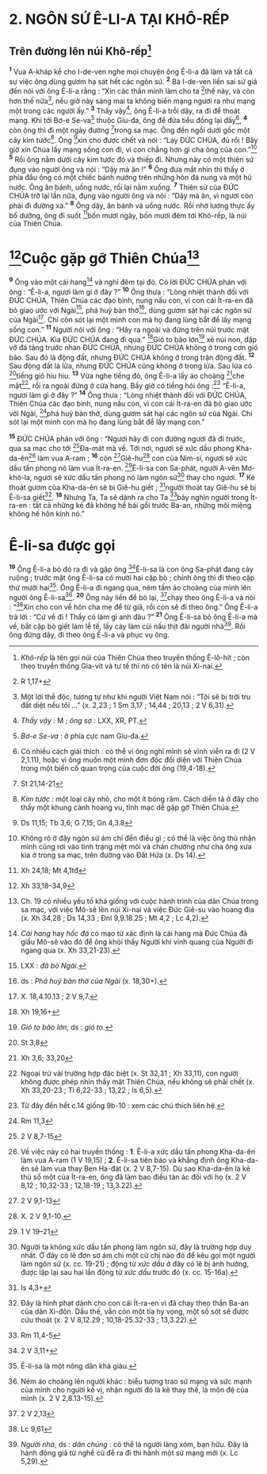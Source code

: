 # 2. NGÔN SỨ Ê-LI-A TẠI KHÔ-RẾP
## Trên đường lên núi Khô-rếp[^1]
<sup><b>1</b></sup> Vua A-kháp kể cho I-de-ven nghe mọi chuyện ông Ê-li-a đã làm và tất cả sự việc ông dùng gươm hạ sát hết các ngôn sứ. <sup><b>2</b></sup> Bà I-de-ven liền sai sứ giả đến nói với ông Ê-li-a rằng : “Xin các thần minh làm cho ta [^1*]thế này, và còn hơn thế nữa[^2], nếu giờ này sáng mai ta không biến mạng ngươi ra như mạng một trong các người ấy.” <sup><b>3</b></sup> Thấy vậy[^3], ông Ê-li-a trỗi dậy, ra đi để thoát mạng. Khi tới Bơ-e Se-va[^4] thuộc Giu-đa, ông để đứa tiểu đồng lại đấy[^5], <sup><b>4</b></sup> còn ông thì đi một ngày đường [^2*]trong sa mạc. Ông đến ngồi dưới gốc một cây kim tước[^6]. Ông [^3*]xin cho được chết và nói : “Lạy ĐỨC CHÚA, đủ rồi ! Bây giờ xin Chúa lấy mạng sống con đi, vì con chẳng hơn gì cha ông của con.”[^7] <sup><b>5</b></sup> Rồi ông nằm dưới cây kim tước đó và thiếp đi. Nhưng này có một thiên sứ đụng vào người ông và nói : “Dậy mà ăn !” <sup><b>6</b></sup> Ông đưa mắt nhìn thì thấy ở phía đầu ông có một chiếc bánh nướng trên những hòn đá nung và một hũ nước. Ông ăn bánh, uống nước, rồi lại nằm xuống. <sup><b>7</b></sup> Thiên sứ của ĐỨC CHÚA trở lại lần nữa, đụng vào người ông và nói : “Dậy mà ăn, vì ngươi còn phải đi đường xa.” <sup><b>8</b></sup> Ông dậy, ăn bánh và uống nước. Rồi nhờ lương thực ấy bổ dưỡng, ông đi suốt [^4*]bốn mươi ngày, bốn mươi đêm tới Khô-rếp, là núi của Thiên Chúa.

# [^5*]Cuộc gặp gỡ Thiên Chúa[^8]
<sup><b>9</b></sup> Ông vào một cái hang[^9] và nghỉ đêm tại đó. Có lời ĐỨC CHÚA phán với ông : “Ê-li-a, ngươi làm gì ở đây ?” <sup><b>10</b></sup> Ông thưa : “Lòng nhiệt thành đối với ĐỨC CHÚA, Thiên Chúa các đạo binh, nung nấu con, vì con cái Ít-ra-en đã bỏ giao ước với Ngài[^10], phá huỷ bàn thờ[^11], dùng gươm sát hại các ngôn sứ của Ngài[^12]. Chỉ còn sót lại một mình con mà họ đang lùng bắt để lấy mạng sống con.” <sup><b>11</b></sup> Người nói với ông : “Hãy ra ngoài và đứng trên núi trước mặt ĐỨC CHÚA. Kìa ĐỨC CHÚA đang đi qua.” [^6*]Gió to bão lớn[^13] xẻ núi non, đập vỡ đá tảng trước nhan ĐỨC CHÚA, nhưng ĐỨC CHÚA không ở trong cơn gió bão. Sau đó là động đất, nhưng ĐỨC CHÚA không ở trong trận động đất. <sup><b>12</b></sup> Sau động đất là lửa, nhưng ĐỨC CHÚA cũng không ở trong lửa. Sau lửa có [^7*]tiếng gió hiu hiu. <sup><b>13</b></sup> Vừa nghe tiếng đó, ông Ê-li-a lấy áo choàng [^8*]che mặt[^14], rồi ra ngoài đứng ở cửa hang. Bấy giờ có tiếng hỏi ông :[^15] “Ê-li-a, ngươi làm gì ở đây ?” <sup><b>14</b></sup> Ông thưa : “Lòng nhiệt thành đối với ĐỨC CHÚA, Thiên Chúa các đạo binh, nung nấu con, vì con cái Ít-ra-en đã bỏ giao ước với Ngài, [^9*]phá huỷ bàn thờ, dùng gươm sát hại các ngôn sứ của Ngài. Chỉ sót lại một mình con mà họ đang lùng bắt để lấy mạng con.”

<sup><b>15</b></sup> ĐỨC CHÚA phán với ông : “Ngươi hãy đi con đường ngươi đã đi trước, qua sa mạc cho tới [^10*]Đa-mát mà về. Tới nơi, ngươi sẽ xức dầu phong Kha-da-ên[^16] làm vua A-ram ; <sup><b>16</b></sup> còn [^11*]Giê-hu[^17] con của Nim-si, ngươi sẽ xức dầu tấn phong nó làm vua Ít-ra-en. [^12*]Ê-li-sa con Sa-phát, người A-vên Mơ-khô-la, ngươi sẽ xức dầu tấn phong nó làm ngôn sứ[^18] thay cho ngươi. <sup><b>17</b></sup> Kẻ thoát gươm của Kha-da-ên sẽ bị Giê-hu giết ; [^13*]người thoát tay Giê-hu sẽ bị Ê-li-sa giết[^19]. <sup><b>18</b></sup> Nhưng Ta, Ta sẽ dành ra cho Ta [^14*]bảy nghìn người trong Ít-ra-en : tất cả những kẻ đã không hề bái gối trước Ba-an, những môi miệng không hề hôn kính nó.”

# Ê-li-sa được gọi
<sup><b>19</b></sup> Ông Ê-li-a bỏ đó ra đi và gặp ông [^15*]Ê-li-sa là con ông Sa-phát đang cày ruộng ; trước mặt ông Ê-li-sa có mười hai cặp bò ; chính ông thì đi theo cặp thứ mười hai[^20]. Ông Ê-li-a đi ngang qua, ném tấm áo choàng của mình lên người ông Ê-li-sa[^21]. <sup><b>20</b></sup> Ông này liền để bò lại, [^16*]chạy theo ông Ê-li-a và nói : “[^17*]Xin cho con về hôn cha mẹ để từ giã, rồi con sẽ đi theo ông.” Ông Ê-li-a trả lời : “Cứ về đi ! Thầy có làm gì anh đâu ?” <sup><b>21</b></sup> Ông Ê-li-sa bỏ ông Ê-li-a mà về, bắt cặp bò giết làm lễ tế, lấy cày làm củi nấu thịt đãi người nhà[^22]. Rồi ông đứng dậy, đi theo ông Ê-li-a và phục vụ ông.

[^1]: <i>Khô-rếp</i> là tên gọi núi của Thiên Chúa theo truyền thống Ê-lô-hít ; còn theo truyền thống Gia-vít và tư tế thì nó có tên là núi Xi-nai.
[^2]: Một lời thề độc, tương tự như khi người Việt Nam nói : “Tôi sẽ bị trời tru đất diệt nếu tôi ...” (x. 2,23 ; 1 Sm 3,17 ; 14,44 ; 20,13 ; 2 V 6,31).
[^3]: <i>Thấy vậy</i> : M ; <i>ông sợ</i> : LXX, XR, PT.
[^4]: <i>Bơ-e Se-va</i> : ở phía cực nam Giu-đa.
[^5]: Có nhiều cách giải thích : có thể vì ông nghĩ mình sẽ vĩnh viễn ra đi (2 V 2,1.11), hoặc vì ông muốn một mình đơn độc đối diện với Thiên Chúa trong một biến cố quan trọng của cuộc đời ông (19,4-18).
[^6]: <i>Kim tước</i> : một loại cây nhỏ, cho một ít bóng râm. Cách diễn tả ở đây cho thấy một khung cảnh hoang vu, tĩnh mạc dễ gặp gỡ Thiên Chúa.
[^7]: Không rõ ở đây ngôn sứ ám chỉ đến điều gì ; có thể là việc ông thú nhận mình cũng rơi vào tình trạng mệt mỏi và chán chường như cha ông xưa kia ở trong sa mạc, trên đường vào Đất Hứa (x. Ds 14).
[^8]: Ch. 19 có nhiều yếu tố khá giống với cuộc hành trình của dân Chúa trong sa mạc, với việc Mô-sê lên núi Xi-nai và việc Đức Giê-su vào hoang địa (x. Xh 34,28 ; Ds 14,33 ; Đnl 9,9.18.25 ; Mt 4,2 ; Lc 4,2).
[^9]: <i>Cái hang</i> hay <i>hốc đá</i> có mạo từ xác định là cái hang mà Đức Chúa đã giấu Mô-sê vào đó để ông khỏi thấy Người khi vinh quang của Người đi ngang qua (x. Xh 33,21-23).
[^10]: LXX : <i>đã bỏ Ngài</i>.
[^11]: ds : <i>Phá huỷ bàn thờ của Ngài</i> (x. 18,30+).
[^12]: X. 18,4.10.13 ; 2 V 9,7.
[^13]: <i>Gió to bão lớn</i>, ds : <i>gió to</i>.
[^14]: Ngoại trừ vài trường hợp đặc biệt (x. St 32,31 ; Xh 33,11), con người không được phép nhìn thấy mặt Thiên Chúa, nếu không sẽ phải chết (x. Xh 33,20-23 ; Tl 6,22-33 ; 13,22 ; Is 6,5).
[^15]: Từ đây đến hết c.14 giống 9b-10 : xem các chú thích liên hệ.
[^16]: Về việc này có hai truyền thống : <b>1</b>. Ê-li-a xức dầu tấn phong Kha-da-ên làm vua A-ram (1 V 19,15) ; <b>2</b>. Ê-li-sa tiên báo và khẳng định ông Kha-da-ên sẽ làm vua thay Ben Ha-đát (x. 2 V 8,7-15). Dù sao Kha-da-ên là kẻ thù số một của Ít-ra-en, ông đã làm bao điều tàn ác đối với họ (x. 2 V 8,12 ; 10,32-33 ; 12,18-19 ; 13,3.22).
[^17]: X. 2 V 9,1-10.
[^18]: Người ta không xức dầu tấn phong làm ngôn sứ, đây là trường hợp duy nhất. Ở đây có lẽ đơn sơ ám chỉ một cử chỉ nào đó để kêu gọi một người làm ngôn sứ (x. cc. 19-21) ; động từ <i>xức dầu</i> ở đây có lẽ bị ảnh hưởng, được lặp lại sau hai lần động từ <i>xức dầu</i> trước đó (x. cc. 15-16a).
[^19]: Đây là hình phạt dành cho con cái Ít-ra-en vì đã chạy theo thần Ba-an của dân Xi-đôn. Dầu thế, vẫn còn một tia hy vọng, một số sót sẽ được cứu thoát (x. 2 V 8,12.29 ; 10,18-25.32-33 ; 13,3.22).
[^20]: Ê-li-sa là một nông dân khá giàu.
[^21]: Ném áo choàng lên người khác : biểu tượng trao sứ mạng và sức mạnh của mình cho người kế vị, nhận người đó là kẻ thay thế, là môn đệ của mình (x. 2 V 2,8.13-15).
[^22]: <i>Người nhà</i>, ds : <i>dân chúng</i> : có thể là người làng xóm, bạn hữu. Đây là hành động giã từ nghề cũ để ra đi thi hành một sứ mạng mới (x. Lc 5,29).
[^1*]: R 1,17+
[^2*]: St 21,14-21
[^3*]: Ds 11,15; Tb 3,6; G 7,15; Gn 4,3.8
[^4*]: Xh 24,18; Mt 4,1tđ
[^5*]: Xh 33,18–34,9
[^6*]: Xh 19,16+
[^7*]: St 3,8
[^8*]: Xh 3,6; 33,20
[^9*]: Rm 11,3
[^10*]: 2 V 8,7-15
[^11*]: 2 V 9,1-13
[^12*]: 1 V 19–21
[^13*]: Is 4,3+
[^14*]: Rm 11,4-5
[^15*]: 2 V 3,11+
[^16*]: 2 V 2,13
[^17*]: Lc 9,61
